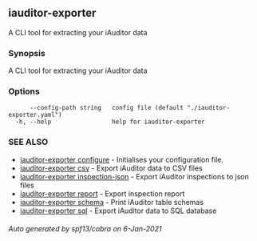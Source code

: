 ## iauditor-exporter

A CLI tool for extracting your iAuditor data

### Synopsis

A CLI tool for extracting your iAuditor data

### Options

```
      --config-path string   config file (default "./iauditor-exporter.yaml")
  -h, --help                 help for iauditor-exporter
```

### SEE ALSO

* [iauditor-exporter configure](iauditor-exporter_configure.md)	 - Initialises your configuration file.
* [iauditor-exporter csv](iauditor-exporter_csv.md)	 - Export iAuditor data to CSV files
* [iauditor-exporter inspection-json](iauditor-exporter_inspection-json.md)	 - Export iAuditor inspections to json files
* [iauditor-exporter report](iauditor-exporter_report.md)	 - Export inspection report
* [iauditor-exporter schema](iauditor-exporter_schema.md)	 - Print iAuditor table schemas
* [iauditor-exporter sql](iauditor-exporter_sql.md)	 - Export iAuditor data to SQL database

###### Auto generated by spf13/cobra on 6-Jan-2021
